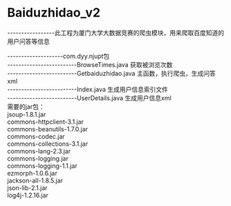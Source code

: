# Baiduzhidao_v2
-----------------此工程为厦门大学大数据竞赛的爬虫模块，用来爬取百度知道的用户问答等信息

--------------------com.dyy.njupt包<br/>
-------------------------BrowseTimes.java 获取被浏览次数<br/>
-------------------------Getbaiduzhidao.java 主函数，执行爬虫，生成问答xml<br/>
-------------------------Index.java 生成用户信息索引文件<br/>
-------------------------UserDetails.java 生成用户信息xml<br/>
需要的jar包：<br/>
jsoup-1.8.1.jar<br/>
commons-httpclient-3.1.jar<br/>
commons-beanutils-1.7.0.jar<br/>
commons-codec.jar<br/>
commons-collections-3.1.jar<br/>
commons-lang-2.3.jar<br/>
commons-logging.jar<br/>
commons-logging-1.1.jar<br/>
ezmorph-1.0.6.jar<br/>
jackson-all-1.8.5.jar<br/>
json-lib-2.1.jar<br/>
log4j-1.2.16.jar<br/>
